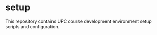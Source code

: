 # setup
This repository contains UPC course development environment setup scripts and configuration.
